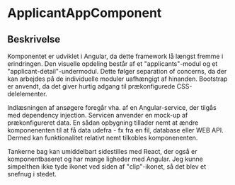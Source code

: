 # ApplicantAppComponent
## Beskrivelse
Komponentet er udviklet i Angular, da dette framework lå længst fremme i erindringen.
Den visuelle opdeling består af et "applicants"-modul og et "applicant-detail"-undermodul. Dette følger separation of concerns, da der kan arbejdes på de individuelle moduler uafhængigt af hinanden.
Bootstrap er anvendt, da det giver hurtig adgang til prækonfigurede CSS-delelementer.

Indlæsningen af ansøgere foregår vha. af en Angular-service, der tilgås med dependency injection. Servicen anvender en mock-up af prækonfigureret data. En sådan opbygning tillader nemt at ændre komponenenten til at få data udefra - fx fra en fil, database eller WEB API.
Dermed kan funktionalitet relativt nemt tilkobles komponenenten.

Tankerne bag kan umiddelbart sidestilles med React, der også er komponentbaseret og har mange ligheder med Angular.
Jeg kunne simpelthen ikke tyde ikonet ved siden af "clip"-ikonet, så det blev et snefnug i stedet.